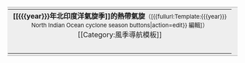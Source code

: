 <div style="clear: both"></div>
<div style="margin:1em -1em"><div style="background-color: #EEEEEE; padding-bottom: 0.25em; padding-top: 0.25em; padding-left: 0.1em; padding-right: 1em; border-bottom: 1px solid #AAAAAA; border-top: 1px solid #AAAAAA"><table cellpadding="0" style="background-color: #EEEEEE; text-align: center; margin: auto;"><tr><td><div class="center"><b>[[{{{year}}}年北印度洋氣旋季]]的熱帶氣旋</b><span class="noprint plainlinksneverexpand"><small>（[{{fullurl:Template:{{{year}}} North Indian Ocean cyclone season buttons|action=edit}} <span style="#002bb8" title="Edit">編輯</span>]）</small></div><table cellpadding="0" cellspacing="0" style="background-color: #EEEEEE; text-align: center; font-size: 90%;"><tr><noinclude>
[[Category:風季導航模板]]
</noinclude>